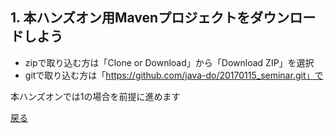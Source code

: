 ## 1. 本ハンズオン用Mavenプロジェクトをダウンロードしよう

- zipで取り込む方は「Clone or Download」から「Download ZIP」を選択
- gitで取り込む方は「https://github.com/java-do/20170115_seminar.git」で

本ハンズオンでは1の場合を前提に進めます

[戻る](../README.md)